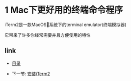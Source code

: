 # 1 Mac下更好用的终端命令程序

iTerm2是一款MacOS系统下的terminal emulator(终端模拟器)

它带来了许多你经常需要并且方便使用的特性

## link

* [目录](README.md)

* 下一节: [安装iTerm2](01.1.md)